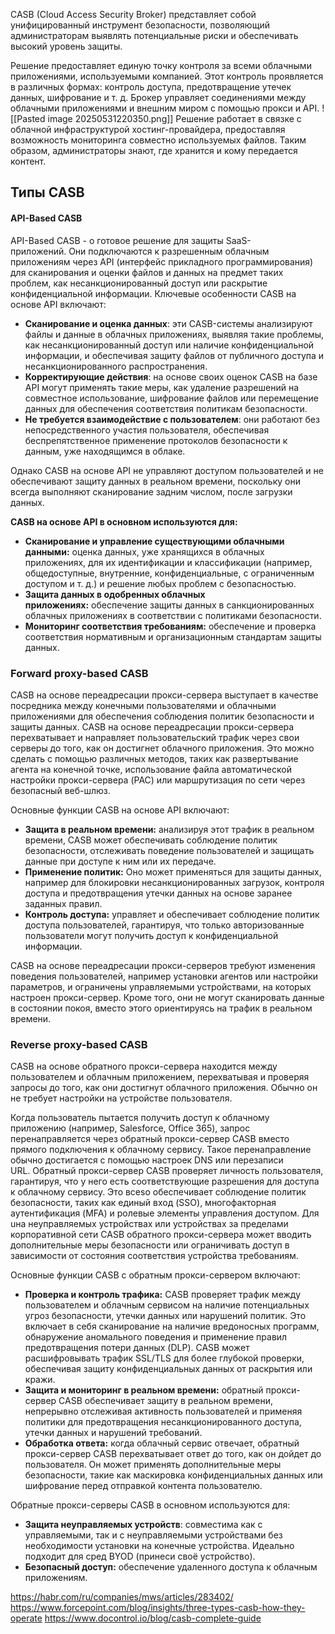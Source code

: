 CASB (Cloud Access Security Broker) представляет собой унифицированный инструмент безопасности, позволяющий администраторам выявлять потенциальные риски и обеспечивать высокий уровень защиты. 
  
Решение предоставляет единую точку контроля за всеми облачными приложениями, используемыми компанией. Этот контроль проявляется в различных формах: контроль доступа, предотвращение утечек данных, шифрование и т. д. Брокер управляет соединениями между облачными приложениями и внешним миром с помощью прокси и API.
![[Pasted image 20250531220350.png]]
Решение работает в связке с облачной инфраструктурой хостинг-провайдера, предоставляя возможность мониторинга совместно используемых файлов. Таким образом, администраторы знают, где хранится и кому передается контент.

## Типы CASB ##
#### API-Based CASB ####

API-Based CASB - о готовое решение для защиты SaaS-приложений. Они подключаются к разрешенным облачным приложениям через API (интерфейс прикладного программирования) для сканирования и оценки файлов и данных на предмет таких проблем, как несанкционированный доступ или раскрытие конфиденциальной информации. Ключевые особенности CASB на основе API включают:

- **Сканирование и оценка данных**: эти CASB-системы анализируют файлы и данные в облачных приложениях, выявляя такие проблемы, как несанкционированный доступ или наличие конфиденциальной информации, и обеспечивая защиту файлов от публичного доступа и несанкционированного распространения.
- **Корректирующие действия**: на основе своих оценок CASB на базе API могут применять такие меры, как удаление разрешений на совместное использование, шифрование файлов или перемещение данных для обеспечения соответствия политикам безопасности.
- **Не требуется взаимодействие с пользователем**: они работают без непосредственного участия пользователя, обеспечивая беспрепятственное применение протоколов безопасности к данным, уже находящимся в облаке.

Однако CASB на основе API не управляют доступом пользователей и не обеспечивают защиту данных в реальном времени, поскольку они всегда выполняют сканирование задним числом, после загрузки данных.
  
**CASB на основе API в основном используются для:**

- **Сканирование и управление существующими облачными данными:** оценка данных, уже хранящихся в облачных приложениях, для их идентификации и классификации (например, общедоступные, внутренние, конфиденциальные, с ограниченным доступом и т. д.) и решение любых проблем с безопасностью.
- **Защита данных в одобренных облачных приложениях:** обеспечение защиты данных в санкционированных облачных приложениях в соответствии с политиками безопасности.
- **Мониторинг соответствия требованиям:** обеспечение и проверка соответствия нормативным и организационным стандартам защиты данных.

### **Forward proxy-based CASB**
CASB на основе переадресации прокси-сервера выступает в качестве посредника между конечными пользователями и облачными приложениями для обеспечения соблюдения политик безопасности и защиты данных. CASB на основе переадресации прокси-сервера перехватывает и направляет пользовательский трафик через свои серверы до того, как он достигнет облачного приложения. Это можно сделать с помощью различных методов, таких как развертывание агента на конечной точке, использование файла автоматической настройки прокси-сервера (PAC) или маршрутизация по сети через безопасный веб-шлюз.

Основные функции CASB на основе API включают:

- **Защита в реальном времени:** анализируя этот трафик в реальном времени, CASB может обеспечивать соблюдение политик безопасности, отслеживать поведение пользователей и защищать данные при доступе к ним или их передаче.
- **Применение политик:** Оно может применяться для защиты данных, например для блокировки несанкционированных загрузок, контроля доступа и предотвращения утечки данных на основе заранее заданных правил.
- **Контроль доступа:** управляет и обеспечивает соблюдение политик доступа пользователей, гарантируя, что только авторизованные пользователи могут получить доступ к конфиденциальной информации.

CASB на основе переадресации прокси-серверов требуют изменения поведения пользователей, например установки агентов или настройки параметров, и ограничены управляемыми устройствами, на которых настроен прокси-сервер. Кроме того, они не могут сканировать данные в состоянии покоя, вместо этого ориентируясь на трафик в реальном времени.

### **Reverse proxy-based CASB**
CASB на основе обратного прокси-сервера находится между пользователем и облачным приложением, перехватывая и проверяя запросы до того, как они достигнут облачного приложения. Обычно он не требует настройки на устройстве пользователя.  
  
Когда пользователь пытается получить доступ к облачному приложению (например, Salesforce, Office 365), запрос перенаправляется через обратный прокси-сервер CASB вместо прямого подключения к облачному сервису. Такое перенаправление обычно достигается с помощью настроек DNS или перезаписи URL. Обратный прокси-сервер CASB проверяет личность пользователя, гарантируя, что у него есть соответствующие разрешения для доступа к облачному сервису. Это всеso обеспечивает соблюдение политик безопасности, таких как единый вход (SSO), многофакторная аутентификация (MFA) и ролевые элементы управления доступом. Для uна неуправляемых устройствах или устройствах за пределами корпоративной сети CASB обратного прокси-сервера может вводить дополнительные меры безопасности или ограничивать доступ в зависимости от состояния соответствия устройства требованиям.  
  
Основные функции CASB с обратным прокси-сервером включают:

- **Проверка и контроль трафика:** CASB проверяет трафик между пользователем и облачным сервисом на наличие потенциальных угроз безопасности, утечки данных или нарушений политик. Это включает в себя сканирование на наличие вредоносных программ, обнаружение аномального поведения и применение правил предотвращения потери данных (DLP). CASB может расшифровывать трафик SSL/TLS для более глубокой проверки, обеспечивая защиту конфиденциальных данных от раскрытия или кражи.
- **Защита и мониторинг в реальном времени:** обратный прокси-сервер CASB обеспечивает защиту в реальном времени, непрерывно отслеживая активность пользователей и применяя политики для предотвращения несанкционированного доступа, утечки данных и нарушений требований.
- **Обработка ответа:** когда облачный сервис отвечает, обратный прокси-сервер CASB перехватывает ответ до того, как он дойдет до пользователя. Он может применять дополнительные меры безопасности, такие как маскировка конфиденциальных данных или шифрование перед отправкой контента пользователю.  

Обратные прокси-серверы CASB в основном используются для:

- **Защита неуправляемых устройств**: совместима как с управляемыми, так и с неуправляемыми устройствами без необходимости установки на конечные устройства. Идеально подходит для сред BYOD (принеси своё устройство).
- **Безопасный доступ:** обеспечение удаленного доступа к облачным приложениям.


https://habr.com/ru/companies/mws/articles/283402/
https://www.forcepoint.com/blog/insights/three-types-casb-how-they-operate
https://www.docontrol.io/blog/casb-complete-guide